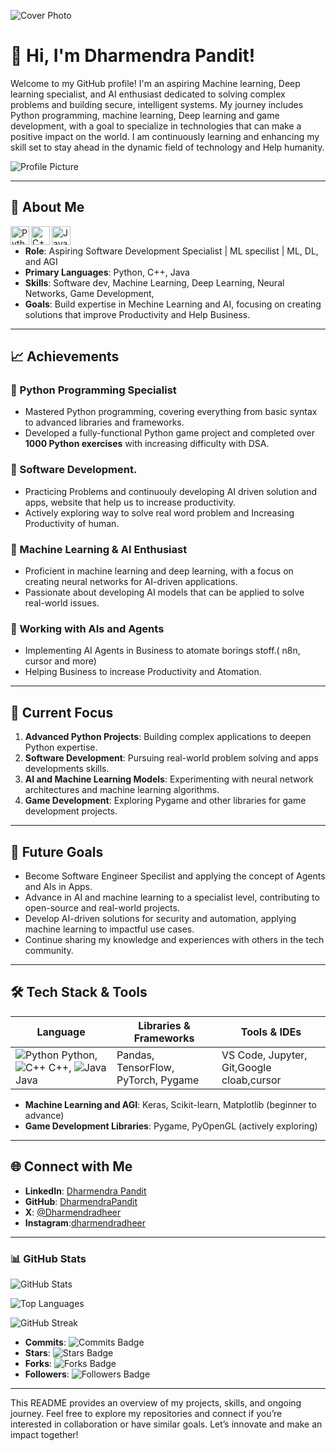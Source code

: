 ![Cover Photo](https://path/to/your/cover-photo.jpg)

# 👋 Hi, I'm Dharmendra Pandit!

Welcome to my GitHub profile! I'm an aspiring Machine learning, Deep learning specialist, and AI enthusiast dedicated to solving complex problems and building secure, intelligent systems. My journey includes Python programming, machine learning, Deep learning and game development, with a goal to specialize in technologies that can make a positive impact on the world. I am continuously learning and enhancing my skill set to stay ahead in the dynamic field of technology and Help humanity.

![Profile Picture](https://path/to/your/profile-picture.jpg)

---

## 🚀 About Me

<img align="left" alt="Python" width="30px" src="https://upload.wikimedia.org/wikipedia/commons/c/c3/Python-logo-notext.svg" />
<img align="left" alt="C++" width="30px" src="https://upload.wikimedia.org/wikipedia/commons/1/18/ISO_C%2B%2B_Logo.svg" />
<img align="left" alt="Java" width="30px" src="https://upload.wikimedia.org/wikipedia/en/3/30/Java_programming_language_logo.svg" />

<br>

- **Role**: Aspiring Software Development Specialist | ML specilist | ML, DL, and AGI 
- **Primary Languages**: Python, C++, Java
- **Skills**: Software dev, Machine Learning, Deep Learning, Neural Networks, Game Development,
- **Goals**: Build expertise in Mechine Learning and AI, focusing on creating solutions that improve Productivity and Help Business.

---

## 📈 Achievements

### 🐍 Python Programming Specialist
- Mastered Python programming, covering everything from basic syntax to advanced libraries and frameworks.
- Developed a fully-functional Python game project and completed over **1000 Python exercises** with increasing difficulty with DSA.

### 🔐 Software Development.
- Practicing Problems and continuouly developing AI driven solution and apps, website that help us to increase productivity.
- Actively exploring way to solve real word problem and Increasing Productivity of human.

### 🤖 Machine Learning & AI Enthusiast
- Proficient in machine learning and deep learning, with a focus on creating neural networks for AI-driven applications.
- Passionate about developing AI models that can be applied to solve real-world issues.

 ###  🤖 Working with AIs and Agents
 - Implementing AI Agents in Business to atomate borings stoff.( n8n, cursor and more)
 - Helping Business to increase Productivity and Atomation.

---

## 🌱 Current Focus

1. **Advanced Python Projects**: Building complex applications to deepen Python expertise.
2. **Software Development**: Pursuing real-world problem solving and apps developments skills.
3. **AI and Machine Learning Models**: Experimenting with neural network architectures and machine learning algorithms.
4. **Game Development**: Exploring Pygame and other libraries for game development projects.

---

## 📌 Future Goals

- Become Software Engineer Specilist and applying the concept of Agents and AIs in Apps.
- Advance in AI and machine learning to a specialist level, contributing to open-source and real-world projects.
- Develop AI-driven solutions for security and automation, applying machine learning to impactful use cases.
- Continue sharing my knowledge and experiences with others in the tech community.

---

## 🛠️ Tech Stack & Tools

| Language | Libraries & Frameworks | Tools & IDEs |
|----------|------------------------|--------------|
| ![Python](https://upload.wikimedia.org/wikipedia/commons/c/c3/Python-logo-notext.svg) Python, ![C++](https://upload.wikimedia.org/wikipedia/commons/1/18/ISO_C%2B%2B_Logo.svg) C++, ![Java](https://upload.wikimedia.org/wikipedia/en/3/30/Java_programming_language_logo.svg) Java | Pandas, TensorFlow, PyTorch, Pygame | VS Code, Jupyter, Git,Google cloab,cursor |

- **Machine Learning and AGI**: Keras, Scikit-learn, Matplotlib (beginner to advance)
- **Game Development Libraries**: Pygame, PyOpenGL (actively exploring)

---

## 🌐 Connect with Me

- **LinkedIn**: [Dharmendra Pandit](https://www.linkedin.com/in/dharmendra-pandit-896108314?utm_source=share&utm_campaign=share_via&utm_content=profile&utm_medium=android_app )
- **GitHub**: [DharmendraPandit](https://github.com/PanditDharmendra)
- **X**: [@Dharmendradheer](https://x.com/Dharmendradheer?t=OoDzRenl51BE1-sqWAlDOw&s=03)
- **Instagram**:[dharmendradheer](https://www.instagram.com/dharmendradheer/profilecard/?igsh=MTBtZzg1M29uN2Y1dw==)

---

### 📊 GitHub Stats

![GitHub Stats](https://github-readme-stats.vercel.app/api?username=PanditDharmendra&show_icons=true&theme=radical&cache_seconds=1800)

![Top Languages](https://github-readme-stats.vercel.app/api/top-langs/?username=PanditDharmendra&layout=compact&theme=radical&cache_seconds=1800)

![GitHub Streak](https://github-readme-streak-stats.herokuapp.com/?user=PanditDharmendra&theme=radical&fire=FF4500&ring=FFA500&currStreakNum=FFFFFF)


- **Commits**: ![Commits Badge](https://img.shields.io/github/commit-activity/m/PanditDharmendra/PanditDharmendra?style=flat&label=commits)
- **Stars**: ![Stars Badge](https://img.shields.io/github/stars/PanditDharmendra/PanditDharmendra?style=social)
- **Forks**: ![Forks Badge](https://img.shields.io/github/forks/PanditDharmendra/PanditDharmendra?style=social)
- **Followers**: ![Followers Badge](https://img.shields.io/github/followers/PanditDharmendra?style=social)

---

This README provides an overview of my projects, skills, and ongoing journey. Feel free to explore my repositories and connect if you’re interested in collaboration or have similar goals. Let’s innovate and make an impact together!


